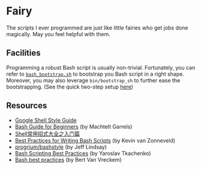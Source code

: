 # Fairy #

The scripts I ever programmed are just like little fairies who get jobs done magically. May you feel helpful with them. 

## Facilities ##

Programming a robust Bash script is usually non-trivial. Fortunately, you can refer to [`bash_bootstrap.sh`](_template/bash_bootstrap.sh) to bootstrap you Bash script in a right shape. Moreover, you may also leverage `bin/bootstrap_sh` to further ease the bootstrapping. (See the quick two-step setup [here](bin/README.md#setup))

## Resources ##

- [Google Shell Style Guide](https://google.github.io/styleguide/shell.xml)
- [Bash Guide for Beginners](https://www.tldp.org/LDP/Bash-Beginners-Guide/html/index.html) (by Machtelt Garrels)
- [Shell常用招式大全之入门篇](https://segmentfault.com/a/1190000002924882)
- [Best Practices for Writing Bash Scripts](https://kvz.io/blog/2013/11/21/bash-best-practices/) (by Kevin van Zonneveld)
- [progrium/bashstyle](https://github.com/progrium/bashstyle) (by Jeff Lindsay)
- [Bash Scripting Best Practices](https://sap1ens.com/blog/2017/07/01/bash-scripting-best-practices/) (by Yaroslav Tkachenko)
- [Bash best practices](https://bertvv.github.io/cheat-sheets/Bash.html) (by Bert Van Vreckem)
